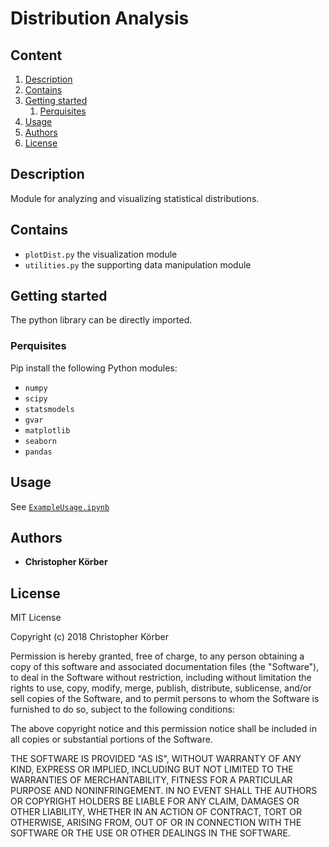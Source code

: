 # Distribution Analysis

## Content
1. [Description](#Description)
2. [Contains](#Contains)
3. [Getting started](#Getting-started)
    1. [Perquisites](#Perquisites)
4. [Usage](#Usage)
5. [Authors](#Authors)
6. [License](#License)


## <a name="Description"></a>Description
Module for analyzing and visualizing statistical distributions.

## <a name="Contains"></a>Contains
* `plotDist.py` the visualization module
* `utilities.py` the supporting data manipulation module

## <a name="Getting-started"></a>Getting started
The python library can be directly imported.

### <a name="Perquisites"></a>Perquisites
Pip install the following Python modules:
* `numpy`
* `scipy`
* `statsmodels`
* `gvar`
* `matplotlib`
* `seaborn`
* `pandas`


## <a name="Usage"></a>Usage
See [`ExampleUsage.ipynb`](ExampleUsage.ipynb)


## <a name="Authors"></a>Authors
* **Christopher Körber**

## <a name="License"></a>License
MIT License

Copyright (c) 2018 Christopher Körber

Permission is hereby granted, free of charge, to any person obtaining a copy
of this software and associated documentation files (the "Software"), to deal
in the Software without restriction, including without limitation the rights
to use, copy, modify, merge, publish, distribute, sublicense, and/or sell
copies of the Software, and to permit persons to whom the Software is
furnished to do so, subject to the following conditions:

The above copyright notice and this permission notice shall be included in all
copies or substantial portions of the Software.

THE SOFTWARE IS PROVIDED "AS IS", WITHOUT WARRANTY OF ANY KIND, EXPRESS OR
IMPLIED, INCLUDING BUT NOT LIMITED TO THE WARRANTIES OF MERCHANTABILITY,
FITNESS FOR A PARTICULAR PURPOSE AND NONINFRINGEMENT. IN NO EVENT SHALL THE
AUTHORS OR COPYRIGHT HOLDERS BE LIABLE FOR ANY CLAIM, DAMAGES OR OTHER
LIABILITY, WHETHER IN AN ACTION OF CONTRACT, TORT OR OTHERWISE, ARISING FROM,
OUT OF OR IN CONNECTION WITH THE SOFTWARE OR THE USE OR OTHER DEALINGS IN THE
SOFTWARE.
